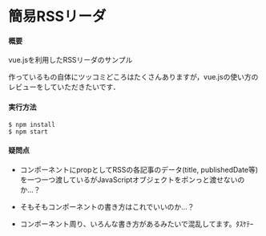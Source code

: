 # 簡易RSSリーダ

#### 概要
vue.jsを利用したRSSリーダのサンプル

作っているもの自体にツッコミどころはたくさんありますが，vue.jsの使い方のレビューをしていただきたいです．

#### 実行方法

```
$ npm install
$ npm start
```

#### 疑問点
*  コンポーネントにpropとしてRSSの各記事のデータ(title, publishedDate等)を一つ一つ渡しているがJavaScriptオブジェクトをポンっと渡せないのか…？

* そもそもコンポーネントの書き方はこれでいいのか…？

* コンポーネント周り、いろんな書き方があるみたいで混乱してます。ﾀｽｹﾃｰ
